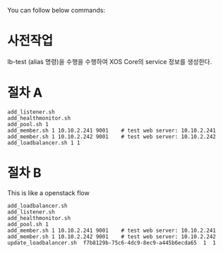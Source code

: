 You can follow below commands:

# 사전작업
lb-test (alias 명령)을 수행을 수행하여 XOS Core의 service 정보를 생성한다. 

# 절차 A 
```
add_listener.sh
add_healthmonitor.sh
add_pool.sh 1
add_member.sh 1 10.10.2.241 9001    # test web server: 10.10.2.241
add_member.sh 1 10.10.2.242 9001    # test web server: 10.10.2.242
add_loadbalancer.sh 1 1
```

# 절차 B
This is like a openstack flow 
```
add_loadbalancer.sh  
add_listener.sh
add_healthmonitor.sh
add_pool.sh 1
add_member.sh 1 10.10.2.241 9001    # test web server: 10.10.2.241
add_member.sh 1 10.10.2.242 9001    # test web server: 10.10.2.242
update_loadbalancer.sh  f7b8129b-75c6-4dc9-8ec9-a445b6ecda65  1  1
```
